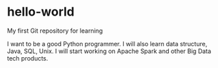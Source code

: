 # hello-world
My first Git repository for learning

I want to be a good Python programmer. I will also learn data structure, Java, SQL, Unix.
I will start working on Apache Spark and other Big Data tech products.
